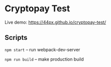 # Cryptopay Test

Live demo: https://44px.github.io/cryptopay-test/

## Scripts

`npm start` – run webpack-dev-server

`npm run build` – make production build 
